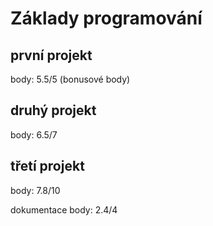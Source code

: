 # Základy programování

## první projekt
body: 5.5/5 (bonusové body)

## druhý projekt
body: 6.5/7

## třetí projekt
body: 7.8/10

dokumentace body: 2.4/4

